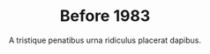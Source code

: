---
published: true
layout: "post"
title: "Before 1983"
altUrl: "before-1983"
altPager: "<1983"
timeline: "false"
teaserText: "Penatibus nec lorem montes adipiscing porttitor augue quis pulvinar velit et? Penatibus nec lorem montes adipiscing porttitor augue quis pulvinar velit et?"
subtitle: "A tristique penatibus urna ridiculus placerat dapibus."
video: "http://player.vimeo.com/video/63683408"
teaserImg: "before-1983-teaser.png"
featureImg: "before-1983-feature.jpg"

statistics:
- stat: "250,000"
  desc: "Americans already infected before AIDS had its name (approximately)."
  link: "http://www.pbs.org/wgbh/pages/frontline/aids/view/1.html?as=1"
  type: "webpage"

- stat: "771"
  desc: "cases of AIDS to date and 618 deaths reported in the US."
  link: "http://www.amfar.org/thirty-years-of-hiv/aids-snapsots-of-an-epidemic/"
  type: "webpage"

- stat: "26"
  desc: "cases reported to the Public Health Agency of Canada."
  link: "http://www.phac-aspc.gc.ca/aids-sida/publication/survreport/2009/surveillance_2009_4-eng.php#Section_3_14"
  type: "webpage"

global:
- item: "1981 The Centers for Disease Control (CDC) publishes a Morbidity and Mortality Weekly Report (MMWR), which details a rare lung infection among healthy gay men in Los Angeles. This edition now marks the first official reporting on what is now known as AIDS."
  link: "http://www.cdc.gov/mmwr/pdf/wk/mm5021.pdf"
  type: "pdf"

- item: "In 1981, Gay Men's Health Crisis (GMHC), the first AIDS organization is created."
  link: "http://www.gmhc.org/"
  type: "webpage"

- item: "The first baby, who received multiple blood transfusions died from infections similar to the other AIDS cases. Reference: MMWR Weekly (1982) 'Unexplained Immunodeficiency and Opportunistic Infections in Infants- New York, New Jersey, California', December 17,31 (49); 665-667.
"

national:
- item: "AIDS was reported in 1979 in Montreal, which became known as Canada’s first AIDS Case. "
  link: "Link to http://www.cdnaids.ca/canadianaidssocietymilestones"
  type: "webpage"

- item: "In 1981, Toronto police arrested and laid charges on 289 men, in four separate gay bathhouses. This spurred on the Toronto LGBT community to join together and ensure a repeat of this event did not happen."
  link: "http://www.cbc.ca/archives/categories/politics/rights-freedoms/gay-and-lesbian-emergence-out-in-canada/the-toronto-bathhouse-raids.html"
  type: "webpage"

- item: "1982, The Montreal medical community created the Comité SIDA du Quebec, the first AIDS organization in Canada. "
  link: "http://www.projectremember.ca/TimeLine.aspx"
  type: "webpage"

year:
- item: "Terry Fox begins his run April 12, 1980 starting from St. John’s Newfoundland, becoming a national hero before his death on June 28, 1981."
  link: "http://en.wikipedia.org/wiki/Terry_Fox"
  type: "webpage"

- item: "John Lennon dies December 8, 1980."
  link: "http://en.wikipedia.org/wiki/John_Lennon"
  type: "webpage"

- item: "Dominion Day is renamed to Canada Day."
  link: "http://en.wikipedia.org/wiki/Dominion_Day"
  type: "webpage"

local:
- item: "City gay suffering disease. 'Health officials have confirmed that a Vancouver homosexual is undergoing treatment for a potentially fatal disease that has been found in increasingly high numbers among homosexual males in the U.S.' Vancouver Sun July 28, 1982."
---